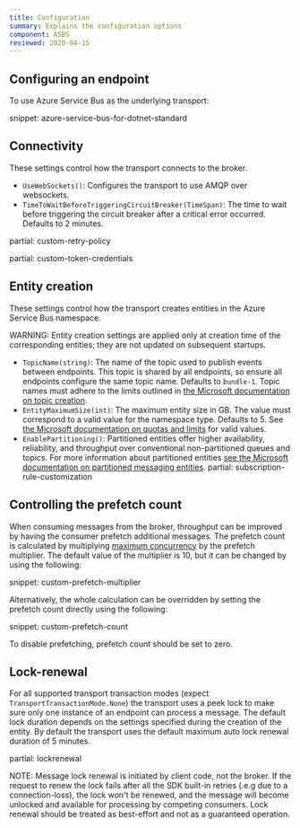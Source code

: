 ```yaml
---
title: Configuration
summary: Explains the configuration options
component: ASBS
reviewed: 2020-04-15
---
```


## Configuring an endpoint

To use Azure Service Bus as the underlying transport:

snippet: azure-service-bus-for-dotnet-standard

## Connectivity

These settings control how the transport connects to the broker.

* `UseWebSockets()`: Configures the transport to use AMQP over websockets.
* `TimeToWaitBeforeTriggeringCircuitBreaker(TimeSpan)`: The time to wait before triggering the circuit breaker after a critical error occurred. Defaults to 2 minutes.

partial: custom-retry-policy

partial: custom-token-credentials

## Entity creation

These settings control how the transport creates entities in the Azure Service Bus namespace.

WARNING: Entity creation settings are applied only at creation time of the corresponding entities; they are not updated on subsequent startups.

* `TopicName(string)`: The name of the topic used to publish events between endpoints. This topic is shared by all endpoints, so ensure all endpoints configure the same topic name. Defaults to `bundle-1`. Topic names must adhere to the limits outlined in [the Microsoft documentation on topic creation](https://docs.microsoft.com/en-us/rest/api/servicebus/create-topic).
* `EntityMaximumSize(int)`: The maximum entity size in GB. The value must correspond to a valid value for the namespace type. Defaults to 5. See [the Microsoft documentation on quotas and limits](https://docs.microsoft.com/en-us/azure/service-bus-messaging/service-bus-quotas) for valid values.
* `EnablePartitioning()`: Partitioned entities offer higher availability, reliability, and throughput over conventional non-partitioned queues and topics. For more information about partitioned entities [see the Microsoft documentation on partitioned messaging entities](https://docs.microsoft.com/en-us/azure/service-bus-messaging/service-bus-partitioning).
partial: subscription-rule-customization

## Controlling the prefetch count

When consuming messages from the broker, throughput can be improved by having the consumer prefetch additional messages. The prefetch count is calculated by multiplying [maximum concurrency](/nservicebus/operations/tuning.md#tuning-concurrency) by the prefetch multiplier. The default value of the multiplier is 10, but it can be changed by using the following:

snippet: custom-prefetch-multiplier

Alternatively, the whole calculation can be overridden by setting the prefetch count directly using the following:

snippet: custom-prefetch-count

To disable prefetching, prefetch count should be set to zero.

## Lock-renewal

For all supported transport transaction modes (expect `TransportTransactionMode.None`) the transport uses a peek lock to make sure only one instance of an endpoint can process a message. The default lock duration depends on the settings specified during the creation of the entity. By default the transport uses the default maximum auto lock renewal duration of 5 minutes.

partial: lockrenewal

NOTE: Message lock renewal is initiated by client code, not the broker. If the request to renew the lock fails after all the SDK built-in retries (.e.g due to a connection-loss), the lock won't be renewed, and the message will become unlocked and available for processing by competing consumers. Lock renewal should be treated as best-effort and not as a guaranteed operation.